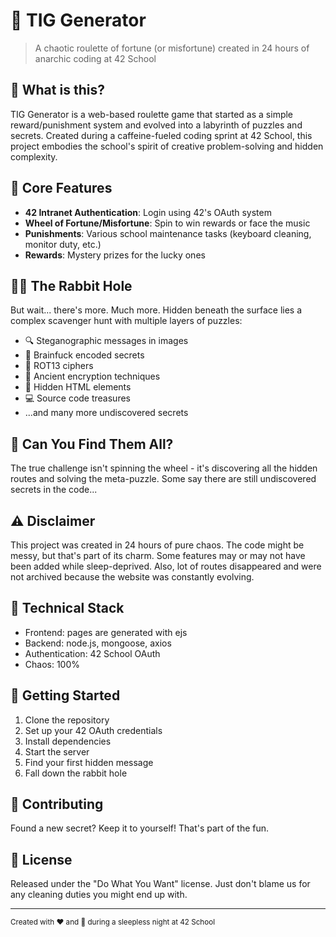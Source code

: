 # 🎡 TIG Generator

> A chaotic roulette of fortune (or misfortune) created in 24 hours of anarchic coding at 42 School

## 🎲 What is this?

TIG Generator is a web-based roulette game that started as a simple reward/punishment system and evolved into a labyrinth of puzzles and secrets. Created during a caffeine-fueled coding sprint at 42 School, this project embodies the school's spirit of creative problem-solving and hidden complexity.

## 🎯 Core Features

- **42 Intranet Authentication**: Login using 42's OAuth system
- **Wheel of Fortune/Misfortune**: Spin to win rewards or face the music
- **Punishments**: Various school maintenance tasks (keyboard cleaning, monitor duty, etc.)
- **Rewards**: Mystery prizes for the lucky ones

## 🕵️‍♂️ The Rabbit Hole

But wait... there's more. Much more. Hidden beneath the surface lies a complex scavenger hunt with multiple layers of puzzles:

- 🔍 Steganographic messages in images
- 🧠 Brainfuck encoded secrets
- 🔐 ROT13 ciphers
- 📜 Ancient encryption techniques
- 🎯 Hidden HTML elements
- 💻 Source code treasures
- ...and many more undiscovered secrets

## 🚀 Can You Find Them All?

The true challenge isn't spinning the wheel - it's discovering all the hidden routes and solving the meta-puzzle. Some say there are still undiscovered secrets in the code...

## ⚠️ Disclaimer

This project was created in 24 hours of pure chaos. The code might be messy, but that's part of its charm. Some features may or may not have been added while sleep-deprived. Also, lot of routes disappeared and were not archived because the website was constantly evolving.

## 🎨 Technical Stack

- Frontend: pages are generated with ejs
- Backend: node.js, mongoose, axios
- Authentication: 42 School OAuth
- Chaos: 100%

## 🔑 Getting Started

1. Clone the repository
2. Set up your 42 OAuth credentials
3. Install dependencies
4. Start the server
5. Find your first hidden message
6. Fall down the rabbit hole

## 🤝 Contributing

Found a new secret? Keep it to yourself! That's part of the fun.

## 📝 License

Released under the "Do What You Want" license. Just don't blame us for any cleaning duties you might end up with.

---

<sub>Created with ❤️ and 🎲 during a sleepless night at 42 School</sub>
